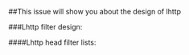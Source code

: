 ##This issue will show you about the design of lhttp

###Lhttp filter design:

####Lhttp head filter lists:
```go
```

